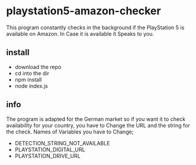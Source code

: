 # playstation5-amazon-checker
This program constantly checks in the background if the PlayStation 5 is available on Amazon. In Case it is available it Speaks to you.

## install
- download the repo
- cd into the dir
- npm install
- node index.js

## info
The program is adapted for the German market so if you want it to check availability for your country, you have to Change the URL and the string for the check. Names of Variables you have to Change;
- DETECTION_STRING_NOT_AVAILABLE
- PLAYSTATION_DIGITAL_URL
- PLAYSTATION_DRIVE_URL
